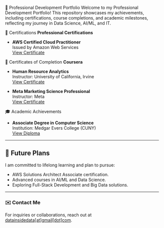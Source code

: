 🌟 Professional Development Portfolio
Welcome to my Professional Development Portfolio! This repository showcases my achievements, including certifications, course completions, and academic milestones, reflecting my journey in Data Science, AI/ML, and IT.

📜 Certifications
**Professional Certifications**
- **AWS Certified Cloud Practitioner**  
  Issued by Amazon Web Services  
  [View Certificate](Certifications/AWS/AWS_Certified_Cloud_Practitioner.pdf)

📄 Certificates of Completion
**Coursera**
- **Human Resource Analytics**  
  Instructor: University of California, Irvine  
  [View Certificate](Courses/Coursera/Human_Resources_Analytics/Human_Resources_Analytics_Certificate.pdf)

- **Meta Marketing Science Professional**  
  Instructor: Meta  
  [View Certificate](Courses/Coursera/Meta/Meta_Marketing_Analytics_Certificate.pdf)

🎓 Academic Achievements
- **Associate Degree in Computer Science**  
  Institution: Medgar Evers College (CUNY)  
  [View Diploma](Academic/Associate_Computer_Science.pdf)

---

## 🌱 Future Plans
I am committed to lifelong learning and plan to pursue:
- AWS Solutions Architect Associate certification.
- Advanced courses in AI/ML and Data Science.
- Exploring Full-Stack Development and Big Data solutions.

---

### ✉️ Contact Me
For inquiries or collaborations, reach out at [datainsidedata[at]gmail[dot]com](mailto:datainsidedata@gmail.com). 
